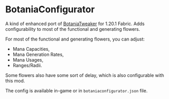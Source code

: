 # BotaniaConfigurator
A kind of enhanced port of [BotaniaTweaker](https://github.com/Tfarcenim/BotaniaTweaker) for 1.20.1 Fabric.
Adds configurability to most of the functional and generating flowers.

For most of the functional and generating flowers, you can adjust:
- Mana Capacities,
- Mana Generation Rates,
- Mana Usages,
- Ranges/Radii.

Some flowers also have some sort of delay, which is also configurable with this mod.

The config is available in-game or in `botaniaconfigurator.json` file.
